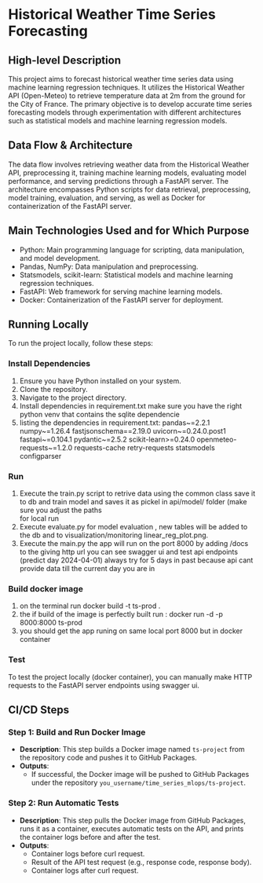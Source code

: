  # Historical Weather Time Series Forecasting

## High-level Description
This project aims to forecast historical weather time series data using machine learning regression techniques. It utilizes the Historical Weather API (Open-Meteo) to retrieve temperature data at 2m from the ground for the City of France. The primary objective is to develop accurate time series forecasting models through experimentation with different architectures such as statistical models and machine learning regression models.

## Data Flow & Architecture
The data flow involves retrieving weather data from the Historical Weather API, preprocessing it, training machine learning models, evaluating model performance, and serving predictions through a FastAPI server. The architecture encompasses Python scripts for data retrieval, preprocessing, model training, evaluation, and serving, as well as Docker for containerization of the FastAPI server.

## Main Technologies Used and for Which Purpose
- Python: Main programming language for scripting, data manipulation, and model development.
- Pandas, NumPy: Data manipulation and preprocessing.
- Statsmodels, scikit-learn: Statistical models and machine learning regression techniques.
- FastAPI: Web framework for serving machine learning models.
- Docker: Containerization of the FastAPI server for deployment.

## Running Locally
To run the project locally, follow these steps:

### Install Dependencies
1. Ensure you have Python installed on your system.
2. Clone the repository.
3. Navigate to the project directory.
4. Install dependencies in requirement.txt make sure you have the right python venv that contains the sqlite dependencie
5. listing the dependencies in requirement.txt:
pandas~=2.2.1
numpy~=1.26.4
fastjsonschema==2.19.0
uvicorn~=0.24.0.post1
fastapi~=0.104.1
pydantic~=2.5.2
scikit-learn>=0.24.0
openmeteo-requests~=1.2.0
requests-cache
retry-requests
statsmodels
configparser


### Run
1. Execute the train.py script to retrive data using the common class save it to db
   and train model and saves it as pickel in api/model/ folder (make sure you adjust the paths  
   for local run
2. Execute evaluate.py for model evaluation , new tables will be added to the db and to 
   visualization/monitoring linear_reg_plot.png.
3. Execute the main.py the app will run on the port 8000 by adding /docs to the giving http url
   you can see swagger ui and test api endpoints (predict day 2024-04-01) always try for 5 days    in past because api cant provide data till the current day you are in

### Build docker image 
   1. on the terminal run docker build -t ts-prod .
   2. the if build of the image is perfectly built run : docker run -d -p 8000:8000 ts-prod
   3. you should get the app runing on same local port 8000 but in docker container 

### Test
To test the project locally (docker container), you can manually make HTTP requests to the FastAPI server endpoints using swagger ui.

## CI/CD Steps

### Step 1: Build and Run Docker Image

- **Description**: This step builds a Docker image named `ts-project` from the repository code and pushes it to GitHub Packages.
- **Outputs**:
  - If successful, the Docker image will be pushed to GitHub Packages under the repository `you_username/time_series_mlops/ts-project`.

### Step 2: Run Automatic Tests

- **Description**: This step pulls the Docker image from GitHub Packages, runs it as a container, executes automatic tests on the API, and prints the container logs before and after the test.
- **Outputs**:
  - Container logs before curl request.
  - Result of the API test request (e.g., response code, response body).
  - Container logs after curl request.



